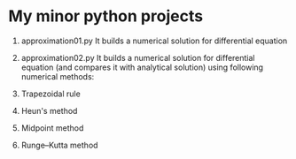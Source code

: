 # My minor python projects

1. approximation01.py
  It builds a numerical solution for differential equation


2. approximation02.py
  It builds a numerical solution for differential equation (and compares it with analytical solution) using following numerical methods:
  1. Trapezoidal rule
  2. Heun's method
  3. Midpoint method
  4. Runge–Kutta method
